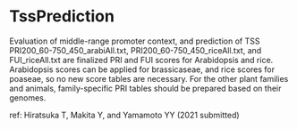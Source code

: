 # TssPrediction
Evaluation of middle-range promoter context, and prediction of TSS 
PRI200_60-750_450_arabiAll.txt, PRI200_60-750_450_riceAll.txt, and FUI_riceAll.txt are finalized PRI and FUI scores for Arabidopsis and rice.
Arabidopsis scores can be applied for brassicaseae, and rice scores for poaseae, so no new score tables are necessary.
For the other plant families and animals, family-specific PRI tables should be prepared based on their genomes.

ref: Hiratsuka T, Makita Y, and Yamamoto YY (2021 submitted)
